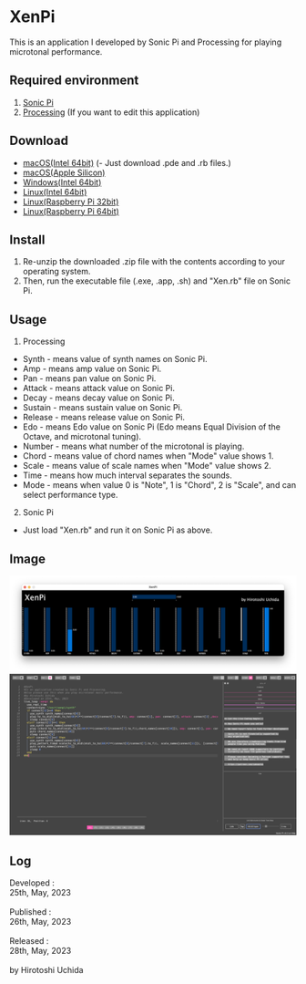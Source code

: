 # XenPi
This is an application I developed by Sonic Pi and Processing for playing microtonal performance.

## Required environment
1. [Sonic Pi](https://sonic-pi.net/)
2. [Processing](https://processing.org/) (If you want to edit this application)

## Download
* [macOS(Intel 64bit)](https://github.com/Uchida16104/XenPi/blob/main/XenPi.pde) (- Just download .pde and .rb files.)
* [macOS(Apple Silicon)](https://github.com/Uchida16104/XenPi/raw/main/macos-aarch64.zip)
* [Windows(Intel 64bit)](https://github.com/Uchida16104/XenPi/raw/main/windows-amd64.zip)
* [Linux(Intel 64bit)](https://github.com/Uchida16104/XenPi/raw/main/linux-amd64.zip)
* [Linux(Raspberry Pi 32bit)](https://github.com/Uchida16104/XenPi/raw/main/linux-arm.zip)
* [Linux(Raspberry Pi 64bit)](https://github.com/Uchida16104/XenPi/raw/main/linux-aarch64.zip)

## Install
1. Re-unzip the downloaded .zip file with the contents according to your operating system.
2. Then, run the executable file (.exe, .app, .sh) and "Xen.rb" file on Sonic Pi.

## Usage
1. Processing
* Synth - means value of synth names on Sonic Pi.
* Amp - means amp value on Sonic Pi.
* Pan - means pan value on Sonic Pi.
* Attack - means attack value on Sonic Pi.
* Decay - means decay value on Sonic Pi.
* Sustain - means sustain value on Sonic Pi.
* Release - means release value on Sonic Pi.
* Edo - means Edo value on Sonic Pi (Edo means Equal Division of the Octave, and microtonal tuning).
* Number - means what number of the microtonal is playing.
* Chord - means value of chord names when "Mode" value shows 1.
* Scale - means value of scale names when "Mode" value shows 2.
* Time - means how much interval separates the sounds.
* Mode - means when value 0 is "Note", 1 is "Chord", 2 is "Scale", and can select performance type.
2. Sonic Pi
* Just load "Xen.rb" and run it on Sonic Pi as above.

## Image
<img src="XenPi-P.png"/>
<img src="XenPi-SP.png"/>

## Log
Developed :
<br>
25th, May, 2023
<br>
<br>
Published : 
<br>
26th, May, 2023
<br>
<br>
Released :
<br>
28th, May, 2023
<br>
<br>
by Hirotoshi Uchida
